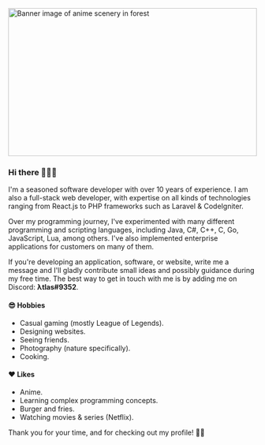 <img alt="Banner image of anime scenery in forest" height="300px" width="100%" src="https://i.pinimg.com/originals/7a/7d/cf/7a7dcfa6474ec4cbfa81113eebe3c0dc.jpg" />

### Hi there 🙋🏻‍♂️

I'm a seasoned software developer with over 10 years of experience. I am also a full-stack web developer, with expertise on all kinds of technologies ranging from React.js to PHP frameworks such as Laravel & CodeIgniter.

Over my programming journey, I've experimented with many different programming and scripting languages, including Java, C#, C++, C, Go, JavaScript, Lua, among others. I've also implemented enterprise applications for customers on many of them.

If you're developing an application, software, or website, write me a message and I'll gladly contribute small ideas and possibly guidance during my free time. The best way to get in touch with me is by adding me on Discord: **λtlas#9352**.

#### 😎 Hobbies

* Casual gaming (mostly League of Legends).
* Designing websites.
* Seeing friends.
* Photography (nature specifically).
* Cooking.

#### ❤️ Likes

* Anime.
* Learning complex programming concepts.
* Burger and fries.
* Watching movies & series (Netflix).

Thank you for your time, and for checking out my profile! 🐱‍👤
